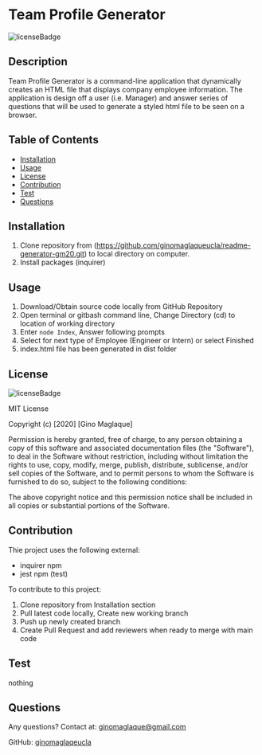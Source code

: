 # Team Profile Generator
![licenseBadge](https://img.shields.io/badge/License-MIT-blue)

## Description
Team Profile Generator is a command-line application that dynamically creates an HTML file that displays company employee information. The application is design off a user (i.e. Manager) and answer series of questions that will be used to generate a styled html file to be seen on a browser. 

## Table of Contents
* [Installation](#installation)
* [Usage](#usage)
* [License](#license)
* [Contribution](#contribution)
* [Test](#test)
* [Questions](#questions)

## Installation
1. Clone repository from (https://github.com/ginomaglaqueucla/readme-generator-gm20.git) to local directory on computer.
2. Install packages (inquirer)

## Usage
1. Download/Obtain source code locally from GitHub Repository
2. Open terminal or gitbash command line, Change Directory (cd) to location of working directory
3. Enter `node Index`, Answer following prompts
4. Select for next type of Employee (Engineer or Intern) or select Finished
5. index.html file has been generated in dist folder


## License
![licenseBadge](https://img.shields.io/badge/License-MIT-blue)

MIT License

Copyright (c) [2020] [Gino Maglaque]

Permission is hereby granted, free of charge, to any person obtaining a copy of this software and associated documentation files (the "Software"), to deal in the Software without restriction, including without limitation the rights to use, copy, modify, merge, publish, distribute, sublicense, and/or sell copies of the Software, and to permit persons to whom the Software is furnished to do so, subject to the following conditions:

The above copyright notice and this permission notice shall be included in all copies or substantial portions of the Software.

## Contribution
Thie project uses the following external:
- inquirer npm
- jest npm (test)

To contribute to this project:
1. Clone repository from Installation section
2. Pull latest code locally, Create new working branch
3. Push up newly created branch
4. Create Pull Request and add reviewers when ready to merge with main code

## Test
nothing

## Questions
Any questions? Contact at: ginomaglaque@gmail.com

GitHub: [ginomaglaqeucla](https://github.com/ginomaglaqeucla)